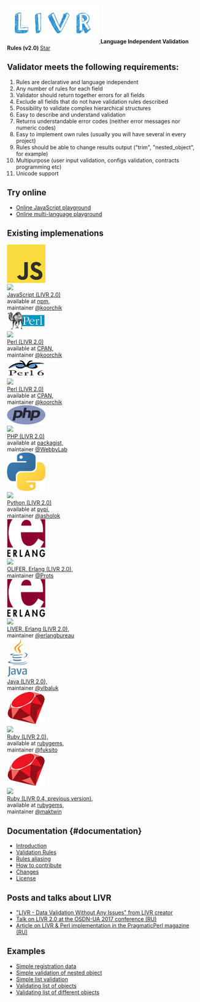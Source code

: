 <script async defer src="https://buttons.github.io/buttons.js"></script>

<div class="header">
<a href="https://github.com/koorchik/LIVR">
    <img src="/assets/logo.png" width="240" height="100">
</a>
<strong>Language Independent Validation Rules (v2.0) </strong>
<a class="github-button" href="https://github.com/koorchik/LIVR" data-icon="octicon-star" data-size="large" data-show-count="true" aria-label="Star koorchik/LIVR on GitHub">Star</a>
</div>

## Validator meets the following requirements:

1. Rules are declarative and language independent
2. Any number of rules for each field
3. Validator should return together errors for all fields
4. Exclude all fields that do not have validation rules described
5. Possibility to validate complex hierarchical structures
6. Easy to describe and understand validation
7. Returns understandable error codes \(neither error messages nor numeric codes\)
8. Easy to implement own rules \(usually you will have several in every project\)
9. Rules should be able to change results output \("trim", "nested\_object", for example\)
10. Multipurpose \(user input validation, configs validation, contracts programming etc\)
11. Unicode support


## Try online

* [Online JavaScript playground](http://webbylab.github.io/livr-playground/)
* [Online multi-language playground](http://livr-multi-playground.webbylab.com/)

## Existing implemenations

<div class="langContainer">
    <div class="langItem">
        <a href="https://github.com/koorchik/js-validator-livr">
            <img src="assets/languages/js.jpg" width="100" height="100" class="icon">
        </a>
        <div class="textBlock">
            <a href="https://travis-ci.org/koorchik/js-validator-livr">
                <img src="https://travis-ci.org/koorchik/js-validator-livr.svg?branch=master"><br>
            </a>
            <a href="https://github.com/koorchik/js-validator-livr">
                JavaScript (LIVR 2.0)
            </a><br>
            available at
            <a href="https://www.npmjs.com/package/livr">
                npm,
            </a><br>
            maintainer
            <a href="https://github.com/koorchik" rel="nofollow">@koorchik</a>
        </div>
    </div>
    <div class="langItem">
        <a href="https://github.com/koorchik/Validator-LIVR">
            <img src="assets/languages/perl.jpg" width="100" height="50" class="icon">
        </a>
        <div class="textBlock">
            <a href="https://travis-ci.org/koorchik/Validator-LIVR">
                <img src="https://travis-ci.org/koorchik/Validator-LIVR.svg?branch=master"><br>
            </a>
            <a href="https://github.com/koorchik/Validator-LIVR">
                Perl (LIVR 2.0)
            </a><br>
            available at
            <a href="https://metacpan.org/pod/Validator::LIVR">
                CPAN,
            </a><br>
            maintainer
            <a href="https://github.com/koorchik" rel="nofollow">@koorchik</a>
        </div>
    </div>
    <div class="langItem">
        <a href="https://github.com/koorchik/perl6-livr">
            <img src="assets/languages/perl-6.png" width="100" height="50" class="icon">
        </a>
        <div class="textBlock">
            <a href="https://travis-ci.org/koorchik/perl6-livr">
                <img src="https://travis-ci.org/koorchik/perl6-livr.svg?branch=master"><br>
            </a>
            <a href="https://github.com/koorchik/perl6-livr">
                Perl (LIVR 2.0)
            </a><br>
            available at
            <a href="https://modules.perl6.org/dist/LIVR:cpan:KOORCHIK">
                CPAN,
            </a><br>
            maintainer
            <a href="https://github.com/koorchik" rel="nofollow">@koorchik</a>
        </div>
    </div>
    <div class="langItem">
        <a href="https://github.com/WebbyLab/php-validator-livr">
            <img src="assets/languages/php.png" width="100" height="50" class="icon">
        </a>
        <div class="textBlock">
            <a href="https://travis-ci.org/WebbyLab/php-validator-livr">
                <img src="https://travis-ci.org/WebbyLab/php-validator-livr.svg?branch=master"><br>
            </a>
            <a href="https://github.com/WebbyLab/php-validator-livr">
                PHP (LIVR 2.0)
            </a><br>
            available at
            <a href="https://packagist.org/packages/validator/livr">
                packagist,
            </a><br>
            maintainer
            <a href="https://github.com/WebbyLab" rel="nofollow">@WebbyLab</a>
        </div>
    </div>
    <div class="langItem">
        <a href="https://github.com/asholok/python-validator-livr">
            <img src="assets/languages/python.png" width="100" height="100" class="icon">
        </a>
        <div class="textBlock">
            <a href="https://travis-ci.org/asholok/python-validator-livr">
                <img src="https://travis-ci.org/asholok/python-validator-livr.svg?branch=master"><br>
            </a>
            <a href="https://github.com/asholok/python-validator-livr">
                Python (LIVR 2.0)
            </a><br>
            available at
            <a href="https://pypi.python.org/pypi/LIVR">
                pypi,
            </a><br>
            maintainer
            <a href="https://github.com/asholok" rel="nofollow">@asholok</a>
        </div>
    </div>
    <div class="langItem">
        <a href="https://github.com/Prots/olifer">
            <img src="assets/languages/erlang.png" width="100" height="100" class="icon">
        </a>
        <div class="textBlock">
            <a href="https://travis-ci.org/Prots/olifer">
                <img src="https://travis-ci.org/Prots/olifer.svg?branch=2.0.2"><br>
            </a>
            <a href="https://github.com/Prots/olifer">
                OLIFER, Erlang (LIVR 2.0),
            </a><br>
            maintainer
            <a href="https://github.com/Prots" rel="nofollow">@Prots</a>
        </div>
    </div>
    <div class="langItem">
        <a href="https://github.com/erlangbureau/liver">
            <img src="assets/languages/erlang.png" width="100" height="100" class="icon">
        </a>
        <div class="textBlock">
            <a href="https://travis-ci.org/erlangbureau/liver">
                <img src="https://travis-ci.org/erlangbureau/liver.svg?branch=master"><br>
            </a>
            <a href="https://github.com/erlangbureau/liver">
                LIVER, Erlang (LIVR 2.0),
            </a><br>
            maintainer
            <a href="https://github.com/erlangbureau" rel="nofollow">@erlangbureau</a>
        </div>
    </div>
    <div class="langItem">
        <a href="https://github.com/vlbaluk/java-validator-livr">
            <img src="assets/languages/java.png" width="55" height="100" class="icon">
        </a>
        <div class="textBlock">
            <a href="https://github.com/vlbaluk/java-validator-livr">
                Java (LIVR 2.0),
            </a><br>
            maintainer
            <a href="https://github.com/vlbaluk" rel="nofollow">@vlbaluk</a>
        </div>
    </div>
    <div class="langItem">
        <a href="https://github.com/fuksito/ruby-livr/">
            <img src="assets/languages/ruby.png" width="100" height="88" class="icon">
        </a>
        <div class="textBlock">
            <a href="https://travis-ci.org/fuksito/ruby-livr">
                <img src="https://travis-ci.org/fuksito/ruby-livr.svg?branch=master"><br>
            </a>
            <a href="https://github.com/fuksito/ruby-livr/">
                Ruby (LIVR 2.0),
            </a><br>
            available at
            <a href="https://rubygems.org/gems/livr2">
                rubygems,
            </a><br>
            maintainer
            <a href="https://github.com/fuksito" rel="nofollow">@fuksito</a>
        </div>
    </div>
    <div class="langItem">
        <a href="https://github.com/maktwin/ruby-validator-livr">
            <img src="assets/languages/ruby.png" width="100" height="88" class="icon">
        </a>
        <div class="textBlock">
            <a href="https://travis-ci.org/maktwin/ruby-validator-livr">
                <img src="https://travis-ci.org/maktwin/ruby-validator-livr.svg?branch=master"><br>
            </a>
            <a href="https://github.com/maktwin/ruby-validator-livr">
                Ruby (LIVR 0.4, previous version),
            </a><br>
            available at
            <a href="https://rubygems.org/gems/livr">
                rubygems,
            </a><br>
            maintainer
            <a href="https://github.com/maktwin" rel="nofollow">@maktwin</a>
        </div>
    </div>
</div>

## Documentation {#documentation}

* [Introduction](introduction.md)
* [Validation Rules](validation-rules.md)
* [Rules aliasing](rules-aliasing.md)
* [How to contribute](how-to-contribute.md)
* [Changes](changes.md)
* [License](license-and-copyright.md)

## Posts and talks about LIVR

* ["LIVR - Data Validation Without Any Issues" from LIVR creator](http://blog.webbylab.com/language-independent-validation-rules-library/)
* [Talk on LIVR 2.0 at the OSDN-UA 2017 conference (RU)](https://www.youtube.com/watch?v=QlwcG3N_rmw&feature=youtu.be)
* [Article on LIVR & Perl implementation in the PragmaticPerl magazine (RU)](http://pragmaticperl.com/issues/05/pragmaticperl-05-livr-language-independent-validation-rules-%D0%BD%D0%B5%D0%B7%D0%B0%D0%B2%D0%B8%D1%81%D0%B8%D0%BC%D1%8B%D0%B5-%D0%BE%D1%82-%D1%8F%D0%B7%D1%8B%D0%BA%D0%B0-%D0%BF%D1%80%D0%B0%D0%B2%D0%B8%D0%BB%D0%B0-%D0%B2%D0%B0%D0%BB%D0%B8%D0%B4%D0%B0%D1%86%D0%B8%D0%B8.html)


## Examples

* [Simple registration data](http://webbylab.github.io/livr-playground/#%7B%22rules%22%3A%22%7B%5Cn%20%20%20%20name%3A%20'required'%2C%5Cn%20%20%20%20email%3A%20%5B'required'%2C%20'email'%5D%2C%5Cn%20%20%20%20gender%3A%20%7B%20one_of%3A%20%5B%5B'male'%2C%20'female'%5D%5D%20%7D%2C%5Cn%20%20%20%20phone%3A%20%7Bmax_length%3A%2010%7D%2C%5Cn%20%20%20%20password%3A%20%5B'required'%2C%20%7Bmin_length%3A%2010%7D%20%5D%2C%5Cn%20%20%20%20password2%3A%20%7B%20equal_to_field%3A%20'password'%20%7D%5Cn%7D%22%2C%22data%22%3A%22%7B%5Cn%20%20%20%20name%3A%20'John'%2C%5Cn%20%20%20%20email%3A%20'john%40mail.com'%2C%5Cn%20%20%20%20gender%3A%20'male'%2C%5Cn%20%20%20%20phone%3A%20'%2B22221212'%2C%5Cn%20%20%20%20password%3A%20'mypassword1'%2C%5Cn%20%20%20%20password2%3A%20'mypassword1'%5Cn%7D%22%7D)
* [Simple validation of nested object](http://webbylab.github.io/livr-playground/#%7B%22rules%22%3A%22%7B%5Cn%20%20%20%20name%3A%20'required'%2C%5Cn%20%20%20%20phone%3A%20%7Bmax_length%3A%2010%7D%2C%5Cn%20%20%20%20address%3A%20%7B%20'nested_object'%3A%20%7B%5Cn%20%20%20%20%20%20%20%20city%3A%20'required'%2C%20%5Cn%20%20%20%20%20%20%20%20zip%3A%20%5B'required'%2C%20'positive_integer'%5D%5Cn%20%20%20%20%7D%7D%5Cn%7D%22%2C%22data%22%3A%22%7B%5Cn%20%20%20%20name%3A%20%5C%22Michael%5C%22%2C%5Cn%20%20%20%20phone%3A%20%5C%220441234567%5C%22%2C%5Cn%20%20%20%20address%3A%20%7B%5Cn%20%20%20%20%20%20%20%20city%3A%20%5C%22Kiev%5C%22%2C%20%5Cn%20%20%20%20%20%20%20%20zip%3A%20%5C%2230552%5C%22%5Cn%20%20%20%20%7D%5Cn%7D%22%7D)
* [Simple list validation](http://webbylab.github.io/livr-playground/#%7B%22rules%22%3A%22%7B%5Cn%20%20%20%20order_id%3A%20%5B'required'%2C%20'positive_integer'%5D%2C%5Cn%20%20%20%20product_ids%3A%20%7B%20%5Cn%20%20%20%20%20%20%20'list_of'%3A%20%5B%20'required'%2C%20%20'positive_integer'%20%5D%5Cn%20%20%20%20%7D%5Cn%7D%22%2C%22data%22%3A%22%7B%5Cn%20%20%20%20order_id%3A%2010455%2C%5Cn%20%20%20%20product_ids%3A%20%5B3455%2C3456%2C3566%5D%5Cn%7D%22%7D)
* [Validating list of objects](http://webbylab.github.io/livr-playground/#%7B%22rules%22%3A%22%7B%5Cn%20%20%20%20order_id%3A%20%5B'required'%2C%20'positive_integer'%5D%2C%5Cn%20%20%20%20products%3A%20%5B%20'not_empty_list'%2C%20%7B%20'list_of_objects'%3A%20%7B%5Cn%20%20%20%20%20%20%20%20product_id%3A%20%5B'required'%2C'positive_integer'%5D%2C%5Cn%20%20%20%20%20%20%20%20quantity%3A%20%5B'required'%2C%20'positive_integer'%5D%5Cn%20%20%20%20%7D%7D%5D%5Cn%7D%22%2C%22data%22%3A%22%7B%5Cn%20%20%20%20order_id%3A%2010345%2C%5Cn%20%20%20%20products%3A%20%5B%7B%5Cn%20%20%20%20%20%20%20%20product_id%3A%203455%2C%5Cn%20%20%20%20%20%20%20%20quantity%3A2%5Cn%20%20%20%20%7D%2C%7B%5Cn%20%20%20%20%20%20%20%20product_id%3A%203456%2C%5Cn%20%20%20%20%20%20%20%20quantity%3A3%5Cn%20%20%20%20%7D%5D%5Cn%7D%22%7D)
* [Validating list of different objects](http://webbylab.github.io/livr-playground/#%7B%22rules%22%3A%22%7B%5Cn%20%20%20%20order_id%3A%20%5B'required'%2C%20'positive_integer'%5D%2C%5Cn%20%20%20%20products%3A%20%5B'required'%2C%20%7B%20'list_of_different_objects'%3A%20%5B%5Cn%20%20%20%20%20%20%20%20product_type%2C%20%7B%5Cn%20%20%20%20%20%20%20%20%20%20%20%20material%3A%20%7B%5Cn%20%20%20%20%20%20%20%20%20%20%20%20%20%20%20%20product_type%3A%20'required'%2C%5Cn%20%20%20%20%20%20%20%20%20%20%20%20%20%20%20%20material_id%3A%20%5B'required'%2C%20'positive_integer'%5D%2C%5Cn%20%20%20%20%20%20%20%20%20%20%20%20%20%20%20%20quantity%3A%20%5B'required'%2C%20%7B'min_number'%3A%201%7D%20%5D%2C%5Cn%20%20%20%20%20%20%20%20%20%20%20%20%20%20%20%20warehouse_id%3A%20'positive_integer'%5Cn%20%20%20%20%20%20%20%20%20%20%20%20%7D%2C%5Cn%20%20%20%20%20%20%20%20%20%20%20%20service%3A%20%7B%5Cn%20%20%20%20%20%20%20%20%20%20%20%20%20%20%20%20product_type%3A%20'required'%2C%5Cn%20%20%20%20%20%20%20%20%20%20%20%20%20%20%20%20name%3A%20%5B'required'%2C%20%7B'max_length'%3A%2020%7D%20%5D%5Cn%20%20%20%20%20%20%20%20%20%20%20%20%7D%5Cn%20%20%20%20%20%20%20%20%7D%5Cn%20%20%20%20%5D%7D%5D%5Cn%7D%22%2C%22data%22%3A%22%7B%5Cn%20%20%20%20order_id%3A%2010455%2C%5Cn%20%20%20%20products%3A%20%5B%7B%20%5Cn%20%20%20%20%20%20%20%20product_type%3A%20'material'%2C%5Cn%20%20%20%20%20%20%20%20material_id%3A%20345%2C%5Cn%20%20%20%20%20%20%20%20quantity%3A%20%205%2C%5Cn%20%20%20%20%20%20%20%20warehouse_id%3A%2024%5Cn%20%20%20%20%7D%2C%7B%5Cn%20%20%20%20%20%20%20%20product_type%3A%20'service'%2C%5Cn%20%20%20%20%20%20%20%20name%3A%20'Clean%20filter'%5Cn%20%20%20%20%7D%5D%5Cn%7D%22%7D)
